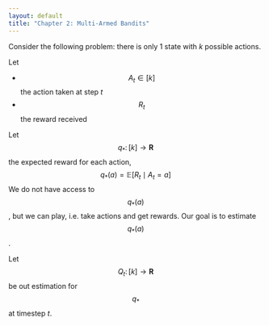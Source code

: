 ```yaml
---
layout: default
title: "Chapter 2: Multi-Armed Bandits"
---
```



Consider the following problem: 
there is only 1 state with $k$ possible actions.

Let 
- $$A_t\in[k]$$ the action taken at step $t$
- $$R_t$$ the reward received

Let $$q_*\colon[k]\to\mathbf{R}$$ the expected reward for each action,
$$
    q_*(a) = \mathbb{E}[R_t \mid A_t = a]
$$
We do not have access to $$q_*(a)$$, but we can play, i.e. take actions
and get rewards. Our goal is to estimate $$q_*(a)$$.

Let $$Q_t\colon[k]\to\mathbf{R}$$ be out estimation for $$q_*$$ at timestep $t$.

